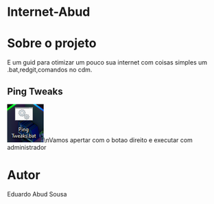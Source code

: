 # Internet-Abud

# Sobre o projeto
E um guid para otimizar um pouco sua internet com coisas simples um .bat,redgit,comandos no cdm.

## Ping Tweaks
![Ping Tweaks](https://github.com/esabud/Internet-Abud/blob/tesetg/assets/src/ping.png)\nVamos apertar com o botao direito e executar com administrador

# Autor

Eduardo Abud Sousa
